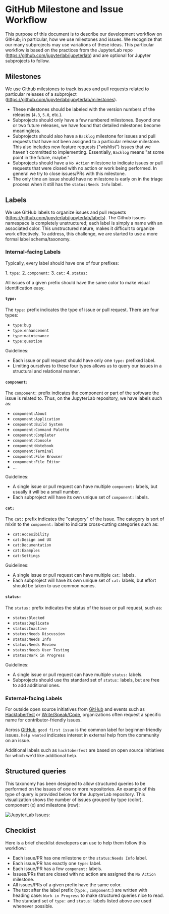 # GitHub Milestone and Issue Workflow

This purpose of this document is to describe our development workflow on
GitHub; in particular, how we use milestones and issues. We recognize that our
many subprojects may use variations of these ideas. This particular workflow is
based on the practices from the JupyterLab repo
(https://github.com/jupyterlab/jupyterlab) and are optional for Jupyter
subprojects to follow.

## Milestones

We use Github milestones to track issues and pull requests related to particular
releases of a subproject (https://github.com/jupyterlab/jupyterlab/milestones).

* These milestones should be labeled with the version numbers of the releases
  (`4.3`, `5.0`, etc.).
* Subprojects should only have a few numbered milestones. Beyond one or two
  future releases, we have found that detailed milestones become meaningless.
* Subprojects should also have a `Backlog` milestone for issues and pull
  requests that have not been assigned to a particular release milestone. This
  also includes new feature requests ("wishlist") issues that we haven't
  committed to implementing. Essentially, `Backlog` means "at some point in the
  future, maybe."
* Subprojects should have a `No Action` milestone to indicate issues or pull
  requests that were closed with no action or work being performed. In general
  we try to close issues/PRs with this milestone.
* The only time an issue should have no milestone is early on in the triage
  process when it still has the `status:Needs Info` label.

## Labels

We use GitHub labels to organize issues and pull requests
(https://github.com/jupyterlab/jupyterlab/labels). The Github issues namespace
is completely unstructured; each label is simply a name with an associated
color. This unstructured nature, makes it difficult to organize work
effectively. To address, this challenge, we are started to use a more formal
label schema/taxonomy.

### Internal-facing Labels

Typically, every label should have one of four prefixes:

[1. `type:`](`type:`)
[2. `component:`](`component:`)
[3. `cat:`](`cat:`)
[4. `status:`](`status:`)

All issues of a given prefix should have the same color to make visual
identification easy.

#### `type:`

The `type:` prefix indicates the type of issue or pull request. There are four
types:

* `type:bug`
* `type:enhancement`
* `type:maintenance`
* `type:question`

Guidelines:

* Each issue or pull request should have only one `type:` prefixed label.
* Limiting ourselves to these four types allows us to query our issues in a 
  structural and relational manner.

#### `component:`

The `component:` prefix indicates the component or part of the software the
issue is related to. Thus, on the JupyterLab repository, we have labels such as:

* `component:About`
* `component:Application`
* `component:Build System`
* `component:Command Palette`
* `component:Completer`
* `component:Console`
* `component:Notebook`
* `component:Terminal`
* `component:File Browser`
* `component:File Editor`
* ...

Guidelines:

* A single issue or pull request can have multiple `component:` labels, but
  usually it will be a small number.
* Each subproject will have its own unique set of `component:` labels.

#### `cat:`

The `cat:` prefix indicates the "category" of the issue. The category is sort of
mixin to the `component:` label to indicate cross-cutting categories such as:

* `cat:Accesibility`
* `cat:Design and UX`
* `cat:Documentation`
* `cat:Examples`
* `cat:Settings`

Guidelines:

* A single issue or pull request can have multiple `cat:` labels.
* Each subproject will have its own unique set of `cat:` labels, but effort
  should be taken to use common names.

#### `status:`

The `status:` prefix indicates the status of the issue or pull request, such as:

* `status:Blocked`
* `status:Duplicate`
* `status:Inactive`
* `status:Needs Discussion`
* `status:Needs Info`
* `status:Needs Review`
* `status:Needs User Testing`
* `status:Work in Progress`

Guidelines:

* A single issue or pull request can have multiple `status:` labels.
* Subprojects should use ths standard set of `status:` labels, but are free to
  add additional ones.

### External-facing Labels

For outside open source initiatives from [GitHub](https://help.github.com/articles/finding-open-source-projects-on-github/) and events such as [Hacktoberfest](https://hacktoberfest.digitalocean.com/) or [Write/Speak/Code](http://www.writespeakcode.com/), organizations often request a specific name for contributor-friendly issues.

Across [GitHub](https://help.github.com/articles/about-labels/), `good first issue` is the common label for beginner-friendly issues.  `help wanted` indicates interest in external help from the community on an issue.

Additional labels such as `hacktoberfest` are based on open source initiatives for which we'd like additional help.

## Structured queries 

This taxonomy has been designed to allow structured queries to be performed on
the issues of one or more repositories. An example of this type of query is
provided below for the JuptyerLab repository. This visualization shows the
number of issues grouped by type (color), component (x) and milestone (row):

![JupyterLab Issues:](jupyterlab_issues.png)

## Checklist

Here is a brief checklist developers can use to help them follow this workflow:

* Each issue/PR has one milestone or the `status:Needs Info` label.
* Each issue/PR has exactly one `type:` label.
* Each issue/PR has a few `component:` labels.
* Issues/PRs that are closed with no action are assigned the `No Action`
  milestone.
* All issues/PRs of a given prefix have the same color.
* The text after the label prefix (`type:`, `component:`) are written with
  heading case: `Work in Progress` to make structured queries nice to read.
* The standard set of `type:` and `status:` labels listed above are used
  whenever possible.




